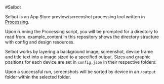 #Selbot

Selbot is an App Store preview/screenshot processing tool written in [Processing](http://www.processing.org).

Upon running the Processing script, you will be prompted for a directory to read from. example_content in this repository shows the directory structure with config and design resources.

Selbot works by layering a background image, screenshot, device frame and title text into a image sized to a specified output. Sizes and graphic positions for each device are set in `config.json` in their respective folders.

Upon a successful run, screenshots will be sorted by device in an `/output` folder within the selected folder.
